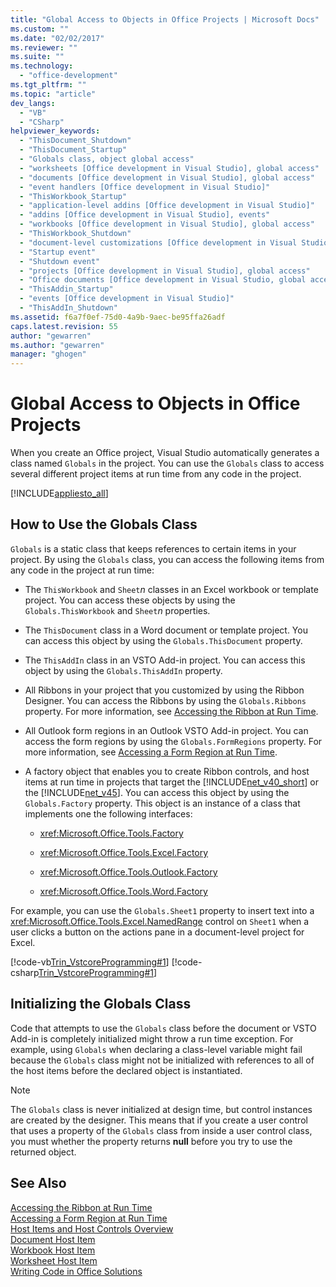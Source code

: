 ```yaml
---
title: "Global Access to Objects in Office Projects | Microsoft Docs"
ms.custom: ""
ms.date: "02/02/2017"
ms.reviewer: ""
ms.suite: ""
ms.technology: 
  - "office-development"
ms.tgt_pltfrm: ""
ms.topic: "article"
dev_langs: 
  - "VB"
  - "CSharp"
helpviewer_keywords: 
  - "ThisDocument_Shutdown"
  - "ThisDocument_Startup"
  - "Globals class, object global access"
  - "worksheets [Office development in Visual Studio], global access"
  - "documents [Office development in Visual Studio], global access"
  - "event handlers [Office development in Visual Studio]"
  - "ThisWorkbook_Startup"
  - "application-level addins [Office development in Visual Studio]"
  - "addins [Office development in Visual Studio], events"
  - "workbooks [Office development in Visual Studio], global access"
  - "ThisWorkbook_Shutdown"
  - "document-level customizations [Office development in Visual Studio]"
  - "Startup event"
  - "Shutdown event"
  - "projects [Office development in Visual Studio], global access"
  - "Office documents [Office development in Visual Studio, global access"
  - "ThisAddin_Startup"
  - "events [Office development in Visual Studio]"
  - "ThisAddIn_Shutdown"
ms.assetid: f6a7f0ef-75d0-4a9b-9aec-be95ffa26adf
caps.latest.revision: 55
author: "gewarren"
ms.author: "gewarren"
manager: "ghogen"
---
```

# Global Access to Objects in Office Projects
  When you create an Office project, Visual Studio automatically generates a class named `Globals` in the project. You can use the `Globals` class to access several different project items at run time from any code in the project.  
  
 [!INCLUDE[appliesto_all](../vsto/includes/appliesto-all-md.md)]  
  
## How to Use the Globals Class  
 `Globals` is a static class that keeps references to certain items in your project. By using the `Globals` class, you can access the following items from any code in the project at run time:  
  
-   The `ThisWorkbook` and `Sheet`*n* classes in an Excel workbook or template project. You can access these objects by using the `Globals.ThisWorkbook` and `Sheet`*n* properties.  
  
-   The `ThisDocument` class in a Word document or template project. You can access this object by using the `Globals.ThisDocument` property.  
  
-   The `ThisAddIn` class in an VSTO Add-in project. You can access this object by using the `Globals.ThisAddIn` property.  
  
-   All Ribbons in your project that you customized by using the Ribbon Designer. You can access the Ribbons by using the `Globals.Ribbons` property. For more information, see [Accessing the Ribbon at Run Time](../vsto/accessing-the-ribbon-at-run-time.md).  
  
-   All Outlook form regions in an Outlook VSTO Add-in project. You can access the form regions by using the `Globals.FormRegions` property. For more information, see [Accessing a Form Region at Run Time](../vsto/accessing-a-form-region-at-run-time.md).  
  
-   A factory object that enables you to create Ribbon controls, and host items at run time in projects that target the [!INCLUDE[net_v40_short](../sharepoint/includes/net-v40-short-md.md)] or the [!INCLUDE[net_v45](../vsto/includes/net-v45-md.md)]. You can access this object by using the `Globals.Factory` property. This object is an instance of a class that implements one the following interfaces:  
  
    -   <xref:Microsoft.Office.Tools.Factory>  
  
    -   <xref:Microsoft.Office.Tools.Excel.Factory>  
  
    -   <xref:Microsoft.Office.Tools.Outlook.Factory>  
  
    -   <xref:Microsoft.Office.Tools.Word.Factory>  
  
 For example, you can use the `Globals.Sheet1` property to insert text into a <xref:Microsoft.Office.Tools.Excel.NamedRange> control on `Sheet1` when a user clicks a button on the actions pane in a document-level project for Excel.  
  
 [!code-vb[Trin_VstcoreProgramming#1](../vsto/codesnippet/VisualBasic/Trin_VstcoreProgrammingExcelVB/Sheet1.vb#1)]
 [!code-csharp[Trin_VstcoreProgramming#1](../vsto/codesnippet/CSharp/Trin_VstcoreProgrammingExcelCS/Sheet1.cs#1)]  
  
## Initializing the Globals Class  
 Code that attempts to use the `Globals` class before the document or VSTO Add-in is completely initialized might throw a run time exception. For example, using `Globals` when declaring a class-level variable might fail because the `Globals` class might not be initialized with references to all of the host items before the declared object is instantiated.  
  
> [!NOTE]  
>  The `Globals` class is never initialized at design time, but control instances are created by the designer. This means that if you create a user control that uses a property of the `Globals` class from inside a user control class, you must whether the property returns **null** before you try to use the returned object.  
  
## See Also  
 [Accessing the Ribbon at Run Time](../vsto/accessing-the-ribbon-at-run-time.md)   
 [Accessing a Form Region at Run Time](../vsto/accessing-a-form-region-at-run-time.md)   
 [Host Items and Host Controls Overview](../vsto/host-items-and-host-controls-overview.md)   
 [Document Host Item](../vsto/document-host-item.md)   
 [Workbook Host Item](../vsto/workbook-host-item.md)   
 [Worksheet Host Item](../vsto/worksheet-host-item.md)   
 [Writing Code in Office Solutions](../vsto/writing-code-in-office-solutions.md)  
  
  